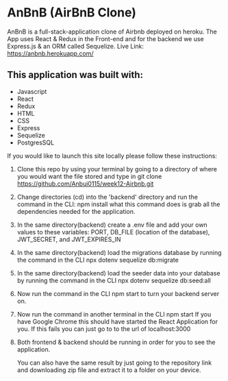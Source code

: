 # AnBnB (AirBnB Clone)

AnBnB is a full-stack-application clone of Airbnb deployed on heroku. The App uses React & Redux in the Front-end and for the backend we use Express.js & an ORM called Sequelize. Live Link: https://anbnb.herokuapp.com/

## This application was built with:

- Javascript
- React
- Redux
- HTML
- CSS
- Express
- Sequelize
- PostgresSQL

If you would like to launch this site locally please follow these instructions:

1. Clone this repo by using your terminal by going to a directory of where you would want the file stored and type in git clone https://github.com/Anbui0115/week12-Airbnb.git
2. Change directories (cd) into the 'backend' directory and run the command in the CLI: npm install what this command does is grab all the dependencies needed for the application.
3. In the same directory(backend) create a .env file and add your own values to these variables: PORT, DB_FILE (location of the database), JWT_SECRET, and JWT_EXPIRES_IN
4. In the same directory(backend) load the migrations database by running the command in the CLI npx dotenv sequelize db:migrate
5. In the same directory(backend) load the seeder data into your database by running the command in the CLI npx dotenv sequelize db:seed:all
6. Now run the command in the CLI npm start to turn your backend server on.
7. Now run the command in another terminal in the CLI npm start If you have Google Chrome this should have started the React Application for you. If this fails you can just go to to the url of localhost:3000
8. Both frontend & backend should be running in order for you to see the application.

   You can also have the same result by just going to the repository link and downloading zip file and extract it to a folder on your device.
